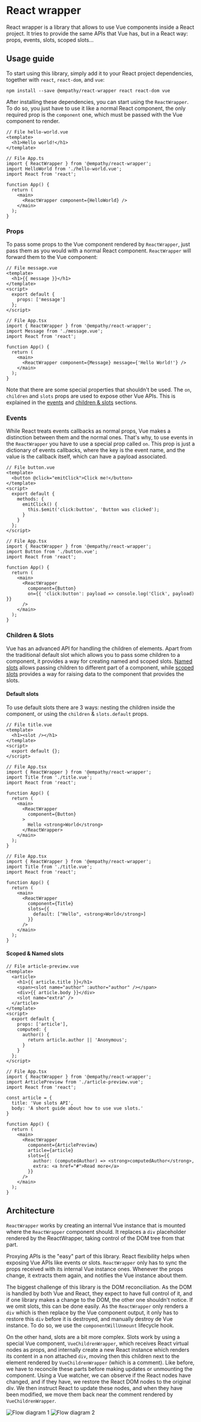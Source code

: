 # React wrapper

React wrapper is a library that allows to use Vue components inside a React project. It tries to
provide the same APIs that Vue has, but in a React way: props, events, slots, scoped slots...

## Usage guide

To start using this library, simply add it to your React project dependencies, together with
`react`, `react-dom`, and `vue`:

```
npm install --save @empathy/react-wrapper react react-dom vue
```

After installing these dependencies, you can start using the `ReactWrapper`. To do so, you just have
to use it like a normal React component, the only required prop is the `component` one, which must
be passed with the Vue component to render.

```vue
// File hello-world.vue
<template>
  <h1>Hello world!</h1>
</template>
```

```tsx
// File App.ts
import { ReactWrapper } from '@empathy/react-wrapper';
import HelloWorld from './hello-world.vue';
import React from 'react';

function App() {
  return (
    <main>
      <ReactWrapper component={HelloWorld} />
    </main>
  );
}
```

### Props

To pass some props to the Vue component rendered by `ReactWrapper`, just pass them as you would with
a normal React component. `ReactWrapper` will forward them to the Vue component:

```vue
// File message.vue
<template>
  <h1>{{ message }}</h1>
</template>
<script>
  export default {
    props: ['message']
  };
</script>
```

```tsx
// File App.tsx
import { ReactWrapper } from '@empathy/react-wrapper';
import Message from './message.vue';
import React from 'react';

function App() {
  return (
    <main>
      <ReactWrapper component={Message} message={'Hello World!'} />
    </main>
  );
}
```

Note that there are some special properties that shouldn't be used. The `on`, `children` and `slots`
props are used to expose other Vue APIs. This is explained in the [events](#markdown-header-events)
and [children & slots](#markdown-header-children--slots) sections.

### Events

While React treats events callbacks as normal props, Vue makes a distinction between them and the
normal ones. That's why, to use events in the `ReactWrapper` you have to use a special prop called
`on`. This prop is just a dictionary of events callbacks, where the key is the event name, and the
value is the callback itself, which can have a payload associated.

```vue
// File button.vue
<template>
  <button @click="emitClick">Click me!</button>
</template>
<script>
  export default {
    methods: {
      emitClick() {
        this.$emit('click:button', 'Button was clicked');
      }
    }
  };
</script>
```

```tsx
// File App.tsx
import { ReactWrapper } from '@empathy/react-wrapper';
import Button from './button.vue';
import React from 'react';

function App() {
  return (
    <main>
      <ReactWrapper
        component={Button}
        on={{ 'click:button': payload => console.log('Click', payload) }}
      />
    </main>
  );
}
```

### Children & Slots

Vue has an advanced API for handling the children of elements. Apart from the traditional default
slot which allows you to pass some children to a component, it provides a way for creating named and
scoped slots. [Named slots](https://vuejs.org/v2/guide/components-slots.html#Named-Slots) allows
passing children to different part of a component, while
[scoped slots](https://vuejs.org/v2/guide/components-slots.html#Scoped-Slots) provides a way for
raising data to the component that provides the slots.

#### Default slots

To use default slots there are 3 ways: nesting the children inside the component, or using the
`children` & `slots.default` props.

```vue
// File title.vue
<template>
  <h1><slot /></h1>
</template>
<script>
  export default {};
</script>
```

```tsx
// File App.tsx
import { ReactWrapper } from '@empathy/react-wrapper';
import Title from './title.vue';
import React from 'react';

function App() {
  return (
    <main>
      <ReactWrapper
        component={Button}
      >
        Hello <strong>World</strong>
      </ReactWrapper>
    </main>
  );
}
```

```tsx
// File App.tsx
import { ReactWrapper } from '@empathy/react-wrapper';
import Title from './title.vue';
import React from 'react';

function App() {
  return (
    <main>
      <ReactWrapper
        component={Title}
        slots={{
          default: ["Hello", <strong>World</strong>]
        }}
      />
    </main>
  );
}
```

#### Scoped & Named slots

```vue
// File article-preview.vue
<template>
  <article>
    <h1>{{ article.title }}</h1>
    <span><slot name="author" :author="author" /></span>
    <div>{{ article.body }}</div>
    <slot name="extra" />
  </article>
</template>
<script>
  export default {
    props: ['article'],
    computed: {
      author() {
        return article.author || 'Anonymous';
      }
    }
  };
</script>
```

```tsx
// File App.tsx
import { ReactWrapper } from '@empathy/react-wrapper';
import ArticlePreview from './article-preview.vue';
import React from 'react';

const article = {
  title: 'Vue slots API',
  body: 'A short guide about how to use vue slots.'
}

function App() {
  return (
    <main>
      <ReactWrapper
        component={ArticlePreview}
        article={article}
        slots={{
          author: (computedAuthor) => <strong>computedAuthor</strong>,
          extra: <a href="#">Read more</a>
        }}
      />
    </main>
  );
}
```

## Architecture

`ReactWrapper` works by creating an internal Vue instance that is mounted where the `ReactWrapper`
component should. It replaces a `div` placeholder rendered by the ReactWrapper, taking control of
the DOM tree from that part.

Proxying APIs is the "easy" part of this library. React flexibility helps when exposing Vue APIs
like events or slots. `ReactWrapper` only has to sync the props received with its internal Vue
instance ones. Whenever the props change, it extracts them again, and notifies the Vue instance
about them.

The biggest challenge of this library is the DOM reconciliation. As the DOM is handled by both Vue
and React, they expect to have full control of it, and if one library makes a change to the DOM, the
other one shouldn't notice. If we omit slots, this can be done easily. As the `ReactWrapper` only
renders a `div` which is then replace by the Vue component output, it only has to restore this `div`
before it is destroyed, and manually destroy de Vue instance. To do so, we use the
`componentWillUnmount` lifecycle hook.

On the other hand, slots are a bit more complex. Slots work by using a special Vue component,
`VueChildrenWrapper`, which receives React virtual nodes as props, and internally create a new React
instance which renders its content in a non attached `div`, moving then this children next to the
element rendered by `VueChildrenWrapper` (which is a comment). Like before, we have to reconcile
these parts before making updates or unmounting the component. Using a Vue watcher, we can observe
if the React nodes have changed, and if they have, we restore the React DOM nodes to the original
div. We then instruct React to update these nodes, and when they have been modified, we move them
back near the comment rendered by `VueChildrenWrapper`.

![Flow diagram 1](./docs/assets/flow-diagram-1.png)
![Flow diagram 2](./docs/assets/flow-diagram-2.png)
